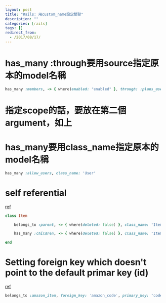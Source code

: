 ```yaml
---
layout: post
title: "Rails: 用custom_name設定關聯"
description: ""
categories: [rails]
tags: []
redirect_from:
  - /2017/08/17/
---
```

# has_many :through要用source指定原本的model名稱
~~~ ruby
has_many :members, -> { where(enabled: "enabled" }, through: :plans_users, source: :user
~~~

# 指定scope的話，要放在第二個argument，如上

# has_many要用class_name指定原本的model名稱
~~~ ruby
has_many :allow_users, class_name: 'User'
~~~

# self referential
[ref](https://stackoverflow.com/questions/11100091/rails-has-many-self-referential)

~~~ ruby
class Item

    belongs_to :parent, -> { where(deleted: false) }, class_name: 'Item, 'foreign_key: 'parent_id'

    has_many :children, -> { where(deleted: false) }, class_name: 'Item', foreign_key: 'parent_id'

end
~~~

# Setting foreign key which doesn't point to the default primar key (id)

[ref](https://stackoverflow.com/questions/40281067/foreign-key-that-doesnt-point-to-a-primary-key-in-rails-and-postgres)

~~~ ruby
belongs_to :amazon_item, foreign_key: 'amazon_code', primary_key: 'code'
~~~
